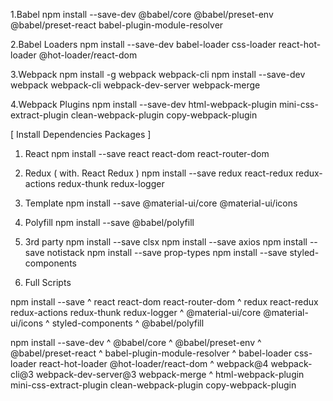 
1.Babel
npm install --save-dev @babel/core @babel/preset-env @babel/preset-react babel-plugin-module-resolver

2.Babel Loaders
npm install --save-dev babel-loader css-loader react-hot-loader @hot-loader/react-dom

3.Webpack
npm install -g webpack webpack-cli
npm install --save-dev webpack webpack-cli webpack-dev-server webpack-merge

4.Webpack Plugins
npm install --save-dev html-webpack-plugin mini-css-extract-plugin clean-webpack-plugin copy-webpack-plugin

[ Install Dependencies Packages ]

1. React
npm install --save react react-dom react-router-dom

2. Redux ( with. React Redux )
npm install --save redux react-redux redux-actions redux-thunk redux-logger

3. Template
npm install --save @material-ui/core @material-ui/icons

4. Polyfill
npm install --save @babel/polyfill

999. 3rd party
npm install --save clsx 
npm install --save axios 
npm install --save notistack 
npm install --save prop-types 
npm install --save styled-components 

999. Full Scripts

npm install --save ^
	react react-dom react-router-dom ^
	redux react-redux redux-actions redux-thunk redux-logger ^
	@material-ui/core @material-ui/icons ^
	styled-components ^
	@babel/polyfill
    
npm install --save-dev ^
	@babel/core ^
	@babel/preset-env  ^
	@babel/preset-react  ^
	babel-plugin-module-resolver ^
	babel-loader css-loader react-hot-loader @hot-loader/react-dom ^
	webpack@4 webpack-cli@3 webpack-dev-server@3 webpack-merge ^
	html-webpack-plugin mini-css-extract-plugin clean-webpack-plugin copy-webpack-plugin

	
